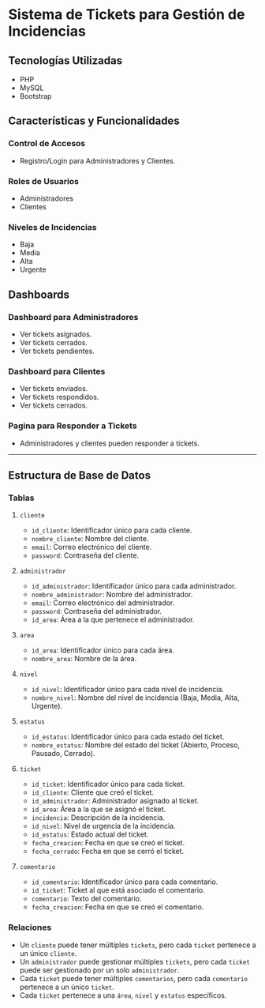 # Sistema de Tickets para Gestión de Incidencias

## Tecnologías Utilizadas

- PHP
- MySQL
- Bootstrap

## Características y Funcionalidades

### Control de Accesos

- Registro/Login para Administradores y Clientes.

### Roles de Usuarios

- Administradores
- Clientes

### Niveles de Incidencias

- Baja
- Media
- Alta
- Urgente

## Dashboards

### Dashboard para Administradores

- Ver tickets asignados.
- Ver tickets cerrados.
- Ver tickets pendientes.

### Dashboard para Clientes

- Ver tickets enviados.
- Ver tickets respondidos.
- Ver tickets cerrados.

### Pagina para Responder a Tickets

- Administradores y clientes pueden responder a tickets.

---

## Estructura de Base de Datos

### Tablas

1. `cliente`
    - `id_cliente`: Identificador único para cada cliente.
    - `nombre_cliente`: Nombre del cliente.
    - `email`: Correo electrónico del cliente.
    - `password`: Contraseña del cliente.

2. `administrador`
    - `id_administrador`: Identificador único para cada administrador.
    - `nombre_administrador`: Nombre del administrador.
    - `email`: Correo electrónico del administrador.
    - `password`: Contraseña del administrador.
    - `id_area`: Área a la que pertenece el administrador.

3. `area`
    - `id_area`: Identificador único para cada área.
    - `nombre_area`: Nombre de la área.

4. `nivel`
    - `id_nivel`: Identificador único para cada nivel de incidencia.
    - `nombre_nivel`: Nombre del nivel de incidencia (Baja, Media, Alta, Urgente).

5. `estatus`
    - `id_estatus`: Identificador único para cada estado del ticket.
    - `nombre_estatus`: Nombre del estado del ticket (Abierto, Proceso, Pausado, Cerrado).

6. `ticket`
    - `id_ticket`: Identificador único para cada ticket.
    - `id_cliente`: Cliente que creó el ticket.
    - `id_administrador`: Administrador asignado al ticket.
    - `id_area`: Área a la que se asignó el ticket.
    - `incidencia`: Descripción de la incidencia.
    - `id_nivel`: Nivel de urgencia de la incidencia.
    - `id_estatus`: Estado actual del ticket.
    - `fecha_creacion`: Fecha en que se creó el ticket.
    - `fecha_cerrado`: Fecha en que se cerró el ticket.

7. `comentario`
    - `id_comentario`: Identificador único para cada comentario.
    - `id_ticket`: Ticket al que está asociado el comentario.
    - `comentario`: Texto del comentario.
    - `fecha_creacion`: Fecha en que se creó el comentario.

### Relaciones

- Un `cliente` puede tener múltiples `tickets`, pero cada `ticket` pertenece a un único `cliente`.
- Un `administrador` puede gestionar múltiples `tickets`, pero cada `ticket` puede ser gestionado por un solo `administrador`.
- Cada `ticket` puede tener múltiples `comentarios`, pero cada `comentario` pertenece a un único `ticket`.
- Cada `ticket` pertenece a una `área`, `nivel` y `estatus` específicos.
